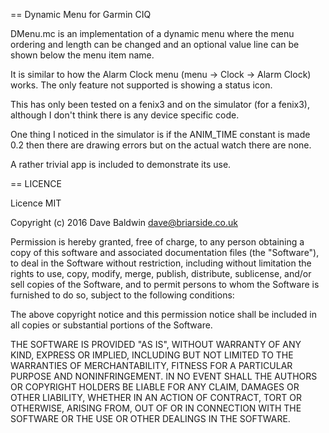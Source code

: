 == Dynamic Menu for Garmin CIQ

DMenu.mc is an implementation of a dynamic menu where the menu ordering and length can be changed and an optional value line can be shown below the menu item name.  

It is similar to how the Alarm Clock menu (menu -> Clock -> Alarm Clock) works. The only feature not supported is showing a status icon.

This has only been tested on a fenix3 and on the simulator (for a fenix3), although I don't think there is any device specific code.

One thing I noticed in the simulator is if the ANIM_TIME constant is made 0.2 then there are drawing errors but on the actual watch there are none.

A rather trivial app is included to demonstrate its use.

== LICENCE

Licence MIT

Copyright (c) 2016 Dave Baldwin <dave@briarside.co.uk>

Permission is hereby granted, free of charge, to any person obtaining a copy
of this software and associated documentation files (the "Software"), to deal
in the Software without restriction, including without limitation the rights
to use, copy, modify, merge, publish, distribute, sublicense, and/or sell
copies of the Software, and to permit persons to whom the Software is
furnished to do so, subject to the following conditions:

The above copyright notice and this permission notice shall be included in
all copies or substantial portions of the Software.

THE SOFTWARE IS PROVIDED "AS IS", WITHOUT WARRANTY OF ANY KIND, EXPRESS OR
IMPLIED, INCLUDING BUT NOT LIMITED TO THE WARRANTIES OF MERCHANTABILITY,
FITNESS FOR A PARTICULAR PURPOSE AND NONINFRINGEMENT. IN NO EVENT SHALL THE
AUTHORS OR COPYRIGHT HOLDERS BE LIABLE FOR ANY CLAIM, DAMAGES OR OTHER
LIABILITY, WHETHER IN AN ACTION OF CONTRACT, TORT OR OTHERWISE, ARISING FROM,
OUT OF OR IN CONNECTION WITH THE SOFTWARE OR THE USE OR OTHER DEALINGS IN
THE SOFTWARE.

